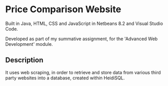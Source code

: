 # Price Comparison Website
Built in Java, HTML, CSS and JavaScript in Netbeans 8.2 and Visual Studio Code.

Developed as part of my summative assignment, for the 'Advanced Web Development' module.

## Description


It uses web scraping, in order to retrieve and store data from various third party websites into a database, created within HeidiSQL. 
